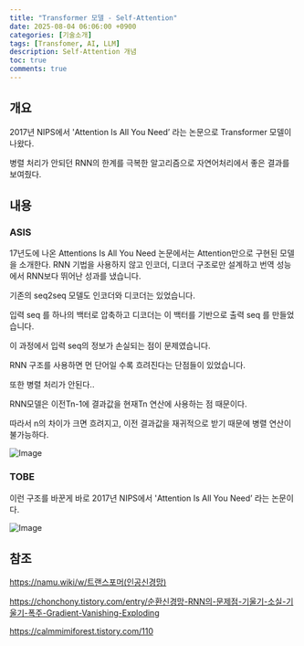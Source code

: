 ```yaml
---
title: "Transformer 모델 - Self-Attention"
date: 2025-08-04 06:06:00 +0900
categories: [기술소개]
tags: [Transfomer, AI, LLM]
description: Self-Attention 개념
toc: true
comments: true
---
```


## 개요

2017년 NIPS에서 'Attention Is All You Need’ 라는 논문으로 Transformer 모델이 나왔다.

병렬 처리가 안되던 RNN의 한계를 극복한 알고리즘으로 자연어처리에서 좋은 결과를 보여줬다.

## 내용

### ASIS

17년도에 나온 Attentions Is All You Need 논문에서는 Attention만으로 구현된 모델을 소개한다. RNN 기법을 사용하지 않고 인코더, 디코더 구조로만 설계하고 번역 성능에서 RNN보다 뛰어난 성과를 냈습니다.

기존의 seq2seq 모델도 인코더와 디코더는 있었습니다.

입력  seq 를 하나의 백터로 압축하고 디코더는 이 백터를 기반으로 출력 seq 를 만들었습니다. 

이 과정에서 입력 seq의 정보가 손실되는 점이 문제였습니다.

RNN 구조를 사용하면 먼 단어일 수록 흐려진다는 단점들이 있었습니다. 

또한 병렬 처리가 안된다..

RNN모델은 이전Tn-1에 결과값을 현재Tn 연산에 사용하는 점 때문이다. 

따라서 n의 차이가 크면 흐려지고, 이전 결과값을 재귀적으로 받기 때문에 병렬 연산이 불가능하다.

![Image](https://prod-files-secure.s3.us-west-2.amazonaws.com/e6db513d-ec54-40ff-aa74-2487b0bcfe15/1e7f5e6f-9228-4d68-9d1d-6554327138c3/Untitled.png?X-Amz-Algorithm=AWS4-HMAC-SHA256&X-Amz-Content-Sha256=UNSIGNED-PAYLOAD&X-Amz-Credential=ASIAZI2LB466SAQQT54J%2F20250805%2Fus-west-2%2Fs3%2Faws4_request&X-Amz-Date=20250805T002632Z&X-Amz-Expires=3600&X-Amz-Security-Token=IQoJb3JpZ2luX2VjEBcaCXVzLXdlc3QtMiJIMEYCIQCQ%2F%2FfO3GgnNebYO5UAbiPg4k6YGD21cgiERs%2Bo5F9LGAIhAMiVO8osQxdWoIRDGN0DbIh5FjgVkMacsc9f7LZFip6uKv8DCFAQABoMNjM3NDIzMTgzODA1IgxB5B14hRFbq9nc4sAq3AN8ZCi%2FFvYLJ4dbFj73IXOlb1ins68A7XXF1h3DV8%2FEbMEJBF4nRBXDM1833PQwZCdMrEeSojv8%2BSY35gkprLWHti%2FIMp8MDBqHxMZMsFVZ%2F7oQP7PmrPkEV%2B%2Bbn9sNTncyAl6dsHUJZtKMk4wwRirNej8uf%2BuXlnBBwA5b9f6NQRBAJvEjuF1vZTd2chujSiKvDCASIHm57GnolaASwV81%2BGGyAxzbqC1znQ2XcGeHEgketRsyD801P%2B%2FJJhPu6dVoRSv%2FgmmyabzfUWH8HmjOv2RlD6HyHkxrHxC3qaxq6Jn8yE41PHJAPPD0EZdDruE2ko6ik3AgL4CZF%2BZUB065iKC%2BziO3gmiOYWRFMir1AAbkZIVHXR8aS%2FgQxS%2BzT4LefMFVGONvCVukXJ%2BdHq%2F6QUcA%2FBq91becJgdNYm2WEj6sDi85ygg7KbdrXF%2Bn0PMt8aDIwwyjGfYNR2LTms78nOMkC2My69SKkPo7IztCirACzOyz54P%2F6FJa9FCOM9yULbByfpSnbD9mMqT4dwCxPIJxhTmhAtdtdHncjd%2FEhL8ivuoGk2sqBX9G8Hksa6fHy1Jy%2FIOiH7kT4fcVDZdmmgksWVhjR5hYoHreSP6Pozxb04ewAtYbCKb1eTCM9MTEBjqkAemf%2BQivJ0H%2F33mX%2FqVuTzvMAMu5BELTa7QGAzyRVEUzx%2ByPDS%2FVAPmt1lrKUjSvuG93r4buvK9yOVCLgrWw9JgYn3K0JS8%2FR5imAWvPWyKO3hfcPm85dGGPhSRaBAy8lHfFK5F3ph%2Bnj4Q7Bha08lqaYZwNB0TxcqsThJo34vOGUyNrFgJKZUVB0bYh%2BNtAOLeo6xztVtgxkrlB4uVw1m0khvYo&X-Amz-Signature=3e6db893ae1b1aae392f41022c535344ddc523582bb9eb97655a8dd6eb06bfe3&X-Amz-SignedHeaders=host&x-amz-checksum-mode=ENABLED&x-id=GetObject)

### TOBE

이런 구조를 바꾼게 바로 2017년 NIPS에서 'Attention Is All You Need’ 라는 논문이다. 

![Image](https://prod-files-secure.s3.us-west-2.amazonaws.com/e6db513d-ec54-40ff-aa74-2487b0bcfe15/6e9cd139-802d-46d7-a36a-93043fd1cafc/Untitled.png?X-Amz-Algorithm=AWS4-HMAC-SHA256&X-Amz-Content-Sha256=UNSIGNED-PAYLOAD&X-Amz-Credential=ASIAZI2LB466SAQQT54J%2F20250805%2Fus-west-2%2Fs3%2Faws4_request&X-Amz-Date=20250805T002632Z&X-Amz-Expires=3600&X-Amz-Security-Token=IQoJb3JpZ2luX2VjEBcaCXVzLXdlc3QtMiJIMEYCIQCQ%2F%2FfO3GgnNebYO5UAbiPg4k6YGD21cgiERs%2Bo5F9LGAIhAMiVO8osQxdWoIRDGN0DbIh5FjgVkMacsc9f7LZFip6uKv8DCFAQABoMNjM3NDIzMTgzODA1IgxB5B14hRFbq9nc4sAq3AN8ZCi%2FFvYLJ4dbFj73IXOlb1ins68A7XXF1h3DV8%2FEbMEJBF4nRBXDM1833PQwZCdMrEeSojv8%2BSY35gkprLWHti%2FIMp8MDBqHxMZMsFVZ%2F7oQP7PmrPkEV%2B%2Bbn9sNTncyAl6dsHUJZtKMk4wwRirNej8uf%2BuXlnBBwA5b9f6NQRBAJvEjuF1vZTd2chujSiKvDCASIHm57GnolaASwV81%2BGGyAxzbqC1znQ2XcGeHEgketRsyD801P%2B%2FJJhPu6dVoRSv%2FgmmyabzfUWH8HmjOv2RlD6HyHkxrHxC3qaxq6Jn8yE41PHJAPPD0EZdDruE2ko6ik3AgL4CZF%2BZUB065iKC%2BziO3gmiOYWRFMir1AAbkZIVHXR8aS%2FgQxS%2BzT4LefMFVGONvCVukXJ%2BdHq%2F6QUcA%2FBq91becJgdNYm2WEj6sDi85ygg7KbdrXF%2Bn0PMt8aDIwwyjGfYNR2LTms78nOMkC2My69SKkPo7IztCirACzOyz54P%2F6FJa9FCOM9yULbByfpSnbD9mMqT4dwCxPIJxhTmhAtdtdHncjd%2FEhL8ivuoGk2sqBX9G8Hksa6fHy1Jy%2FIOiH7kT4fcVDZdmmgksWVhjR5hYoHreSP6Pozxb04ewAtYbCKb1eTCM9MTEBjqkAemf%2BQivJ0H%2F33mX%2FqVuTzvMAMu5BELTa7QGAzyRVEUzx%2ByPDS%2FVAPmt1lrKUjSvuG93r4buvK9yOVCLgrWw9JgYn3K0JS8%2FR5imAWvPWyKO3hfcPm85dGGPhSRaBAy8lHfFK5F3ph%2Bnj4Q7Bha08lqaYZwNB0TxcqsThJo34vOGUyNrFgJKZUVB0bYh%2BNtAOLeo6xztVtgxkrlB4uVw1m0khvYo&X-Amz-Signature=b61dafe3676496946ca71273e2f0a3e89caa05299845f87874523ae4ed791bf5&X-Amz-SignedHeaders=host&x-amz-checksum-mode=ENABLED&x-id=GetObject)

## 참조

https://namu.wiki/w/트랜스포머(인공신경망)

https://chonchony.tistory.com/entry/순환신경망-RNN의-문제점-기울기-소실-기울기-폭주-Gradient-Vanishing-Exploding

https://calmmimiforest.tistory.com/110


